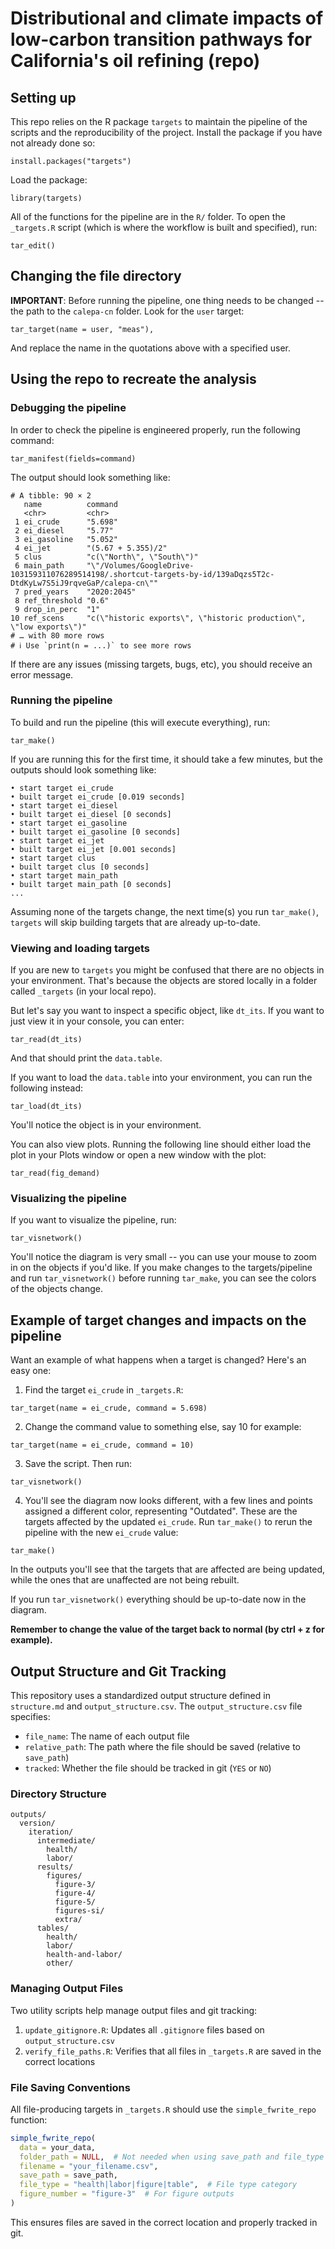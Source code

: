 # Distributional and climate impacts of low-carbon transition pathways for California's oil refining (repo)

## Setting up
This repo relies on the R package ``targets`` to maintain the pipeline of the scripts and the reproducibility of the project.
Install the package if you have not already done so:

```
install.packages("targets")
```

Load the package:

```
library(targets)
```

All of the functions for the pipeline are in the ``R/`` folder.
To open the ``_targets.R`` script (which is where the workflow is built and specified), run:

```
tar_edit()
```

## Changing the file directory

**IMPORTANT**: Before running the pipeline, one thing needs to be changed -- the path to the ``calepa-cn`` folder. 
Look for the ``user`` target:

```
tar_target(name = user, "meas"),
```

And replace the name in the quotations above with a specified user.

## Using the repo to recreate the analysis

### Debugging the pipeline
In order to check the pipeline is engineered properly, run the following command:

```
tar_manifest(fields=command)
```

The output should look something like:
```
# A tibble: 90 × 2
   name          command                                                                                                             
   <chr>         <chr>                                                                                                               
 1 ei_crude      "5.698"                                                                                                             
 2 ei_diesel     "5.77"                                                                                                              
 3 ei_gasoline   "5.052"                                                                                                             
 4 ei_jet        "(5.67 + 5.355)/2"                                                                                                  
 5 clus          "c(\"North\", \"South\")"                                                                                           
 6 main_path     "\"/Volumes/GoogleDrive-103159311076289514198/.shortcut-targets-by-id/139aDqzs5T2c-DtdKyLw7S5iJ9rqveGaP/calepa-cn\""
 7 pred_years    "2020:2045"                                                                                                         
 8 ref_threshold "0.6"                                                                                                               
 9 drop_in_perc  "1"                                                                                                                 
10 ref_scens     "c(\"historic exports\", \"historic production\", \"low exports\")"                                                 
# … with 80 more rows
# ℹ Use `print(n = ...)` to see more rows
```
If there are any issues (missing targets, bugs, etc), you should receive an error message.

### Running the pipeline

To build and run the pipeline (this will execute everything), run:

```
tar_make()
```

If you are running this for the first time, it should take a few minutes, but the outputs should look something like:

```
• start target ei_crude
• built target ei_crude [0.019 seconds]
• start target ei_diesel
• built target ei_diesel [0 seconds]
• start target ei_gasoline
• built target ei_gasoline [0 seconds]
• start target ei_jet
• built target ei_jet [0.001 seconds]
• start target clus
• built target clus [0 seconds]
• start target main_path
• built target main_path [0 seconds]
...
```

Assuming none of the targets change, the next time(s) you run ``tar_make()``, ``targets`` will skip building targets that are already up-to-date. 

### Viewing and loading targets

If you are new to ``targets`` you might be confused that there are no objects in your environment. That's because the objects are stored locally in a folder called ``_targets`` (in your local repo).

But let's say you want to inspect a specific object, like ``dt_its``. If you want to just view it in your console, you can enter:

```
tar_read(dt_its)
```

And that should print the ``data.table``.

If you want to load the ``data.table`` into your environment, you can run the following instead:

```
tar_load(dt_its)
```

You'll notice the object is in your environment.

You can also view plots. Running the following line should either load the plot in your Plots window or open a new window with the plot:

```
tar_read(fig_demand)
```

### Visualizing the pipeline

If you want to visualize the pipeline, run:

```
tar_visnetwork()
```

You'll notice the diagram is very small -- you can use your mouse to zoom in on the objects if you'd like. If you make changes to the targets/pipeline and run ``tar_visnetwork()`` before running ``tar_make``, you can see the colors of the objects change.

## Example of target changes and impacts on the pipeline

Want an example of what happens when a target is changed? Here's an easy one:

1. Find the target ``ei_crude`` in ``_targets.R``:

```
tar_target(name = ei_crude, command = 5.698)
```

2. Change the command value to something else, say 10 for example:

```
tar_target(name = ei_crude, command = 10)
```

3. Save the script. Then run:

```
tar_visnetwork()
```

4. You'll see the diagram now looks different, with a few lines and points assigned a different color, representing "Outdated". These are the targets affected by the updated ``ei_crude``. Run ``tar_make()`` to rerun the pipeline with the new ``ei_crude`` value:

```
tar_make()
```

In the outputs you'll see that the targets that are affected are being updated, while the ones that are unaffected are not being rebuilt.

If you run ``tar_visnetwork()`` everything should be up-to-date now in the diagram.

**Remember to change the value of the target back to normal (by ctrl + z for example).**

## Output Structure and Git Tracking

This repository uses a standardized output structure defined in `structure.md` and `output_structure.csv`.
The `output_structure.csv` file specifies:

- `file_name`: The name of each output file
- `relative_path`: The path where the file should be saved (relative to `save_path`)
- `tracked`: Whether the file should be tracked in git (`YES` or `NO`)

### Directory Structure

```text
outputs/
  version/
    iteration/
      intermediate/
        health/
        labor/
      results/
        figures/
          figure-3/
          figure-4/
          figure-5/
          figures-si/
          extra/
      tables/
        health/
        labor/
        health-and-labor/
        other/
```

### Managing Output Files

Two utility scripts help manage output files and git tracking:

1. `update_gitignore.R`: Updates all `.gitignore` files based on `output_structure.csv`
2. `verify_file_paths.R`: Verifies that all files in `_targets.R` are saved in the correct locations

### File Saving Conventions

All file-producing targets in `_targets.R` should use the `simple_fwrite_repo` function:

```r
simple_fwrite_repo(
  data = your_data,
  folder_path = NULL,  # Not needed when using save_path and file_type
  filename = "your_filename.csv",
  save_path = save_path,
  file_type = "health|labor|figure|table",  # File type category
  figure_number = "figure-3"  # For figure outputs
)
```

This ensures files are saved in the correct location and properly tracked in git.
